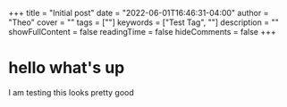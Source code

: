 +++
title = "Initial post"
date = "2022-06-01T16:46:31-04:00"
author = "Theo"
cover = ""
tags = [""]
keywords = ["Test Tag", ""]
description = ""
showFullContent = false
readingTime = false
hideComments = false
+++

# hello what's up

I am testing this looks pretty good
